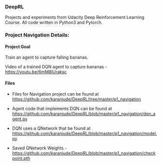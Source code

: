 ### DeepRL
Projects and experiments from Udacity Deep Reinforcement Learning Course. All code written in Python3 and Pytorch.

### Project Navigation Details:

#### Project Goal
Train an agent to capture falling bananas. 

Video of a trained DQN agent to capture bananas - https://youtu.be/6mM8IUraksc

#### Files
* Files for Navigation project can be found at https://github.com/karanjude/DeepRL/tree/master/p1_navigation

* Agent code that implements DQN can be found at https://github.com/karanjude/DeepRL/blob/master/p1_navigation/dqn_agent.py

* DQN uses a QNetwork that be found at https://github.com/karanjude/DeepRL/blob/master/p1_navigation/model.py 

* Saved QNetwork Weights - https://github.com/karanjude/DeepRL/blob/master/p1_navigation/checkpoint.pth

